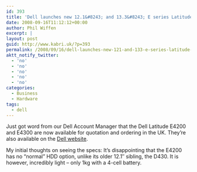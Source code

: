 ```yaml
---
id: 393
title: 'Dell launches new 12.1&#8243; and 13.3&#8243; E series Latitude notebooks in UK'
date: 2008-09-16T11:12:12+00:00
author: Phil Wiffen
excerpt: |
layout: post
guid: http://www.kabri.uk/?p=393
permalink: /2008/09/16/dell-launches-new-121-and-133-e-series-latitude-notebooks-in-uk/
aktt_notify_twitter:
  - 'no'
  - 'no'
  - 'no'
  - 'no'
  - 'no'
categories:
  - Business
  - Hardware
tags:
  - dell
---
```

Just got word from our Dell Account Manager that the Dell Latitude E4200 and E4300 are now available for quotation and ordering in the UK. They&#8217;re also available on the [Dell website](http://www1.euro.dell.com/content/products/category.aspx/latit?c=uk&cs=ukbsdt1&l=en&s=bsd&~ck=mn).

My initial thoughts on seeing the specs: It&#8217;s disappointing that the E4200 has no &#8220;normal&#8221; HDD option, unlike its older 12.1&#8243; sibling, the D430. It is however, incredibly light &#8211; only 1kg with a 4-cell battery.